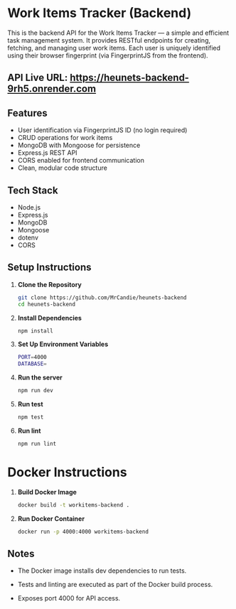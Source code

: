 # Work Items Tracker (Backend)

This is the backend API for the Work Items Tracker — a simple and efficient task management system.
It provides RESTful endpoints for creating, fetching, and managing user work items.
Each user is uniquely identified using their browser fingerprint (via FingerprintJS from the frontend).

## API Live URL: https://heunets-backend-9rh5.onrender.com

## Features

- User identification via FingerprintJS ID (no login required)
- CRUD operations for work items
- MongoDB with Mongoose for persistence
- Express.js REST API
- CORS enabled for frontend communication
- Clean, modular code structure

## Tech Stack

- Node.js
- Express.js
- MongoDB
- Mongoose
- dotenv
- CORS

## Setup Instructions

1. **Clone the Repository**

   ```bash
   git clone https://github.com/MrCandie/heunets-backend
   cd heunets-backend

   ```

2. **Install Dependencies**

   ```bash
   npm install
   ```

3. **Set Up Environment Variables**

   ```bash
   PORT=4000
   DATABASE=

   ```

4. **Run the server**

   ```bash
   npm run dev

   ```

5. **Run test**

   ```bash
   npm test

   ```

6. **Run lint**

   ```bash
   npm run lint

   ```

# Docker Instructions

1. **Build Docker Image**

   ```bash
   docker build -t workitems-backend .

   ```

2. **Run Docker Container**

   ```bash
   docker run -p 4000:4000 workitems-backend

   ```

## Notes

- The Docker image installs dev dependencies to run tests.

- Tests and linting are executed as part of the Docker build process.

- Exposes port 4000 for API access.
